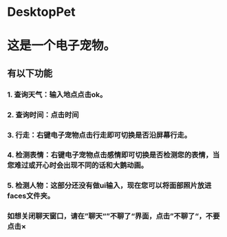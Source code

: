 # DesktopPet
# 这是一个电子宠物。
## 有以下功能
### 1. 查询天气：输入地点点击ok。
### 2. 查询时间：点击时间
### 3. 行走：右键电子宠物点击行走即可切换是否沿屏幕行走。
### 4. 检测表情：右键电子宠物点击感情即可切换是否检测您的表情，当您难过或开心时会出现不同的话和大鹅动画。
### 5. 检测人物：这部分还没有做ui输入，现在您可以将面部照片放进faces文件夹。
### 如想关闭聊天窗口，请在”聊天“”不聊了“界面，点击”不聊了“，不要点击×
